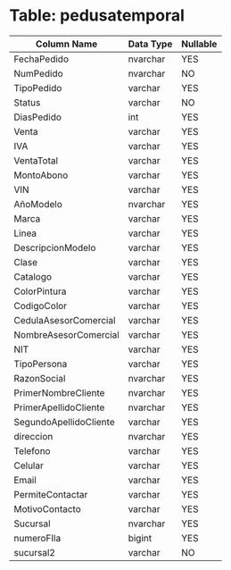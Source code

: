 # Table: pedusatemporal

| Column Name | Data Type | Nullable |
|-------------|-----------|----------|
| FechaPedido | nvarchar | YES |
| NumPedido | nvarchar | NO |
| TipoPedido | varchar | YES |
| Status | varchar | NO |
| DiasPedido | int | YES |
| Venta | varchar | YES |
| IVA | varchar | YES |
| VentaTotal | varchar | YES |
| MontoAbono | varchar | YES |
| VIN | varchar | YES |
| AñoModelo | nvarchar | YES |
| Marca | varchar | YES |
| Linea | varchar | YES |
| DescripcionModelo | varchar | YES |
| Clase | varchar | YES |
| Catalogo | varchar | YES |
| ColorPintura | varchar | YES |
| CodigoColor | varchar | YES |
| CedulaAsesorComercial | varchar | YES |
| NombreAsesorComercial | varchar | YES |
| NIT | varchar | YES |
| TipoPersona | varchar | YES |
| RazonSocial | nvarchar | YES |
| PrimerNombreCliente | nvarchar | YES |
| PrimerApellidoCliente | nvarchar | YES |
| SegundoApellidoCliente | varchar | YES |
| direccion | nvarchar | YES |
| Telefono | varchar | YES |
| Celular | varchar | YES |
| Email | varchar | YES |
| PermiteContactar | varchar | YES |
| MotivoContacto | varchar | YES |
| Sucursal | nvarchar | YES |
| numeroFIla | bigint | YES |
| sucursal2 | varchar | NO |
